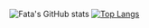 
<!--
**fs98/fs98** is a ✨ _special_ ✨ repository because its `README.md` (this file) appears on your GitHub profile.

Here are some ideas to get you started:

- 🔭 I’m currently working on ...
- 🌱 I’m currently learning ...
- 👯 I’m looking to collaborate on ...
- 🤔 I’m looking for help with ...
- 💬 Ask me about ...
- 📫 How to reach me: ...
- 😄 Pronouns: ...
- ⚡ Fun fact: ...
-->

![Fata's GitHub stats](https://github-readme-stats.vercel.app/api?username=fs98&show_icons=true&theme=react)
[![Top Langs](https://github-readme-stats.vercel.app/api/top-langs/?username=fs98)](https://github.com/anuraghazra/github-readme-stats)
